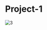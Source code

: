 # Project-1

![3](https://user-images.githubusercontent.com/78957004/207388364-92f19209-9853-41cf-bb56-a711c95d6541.png)
